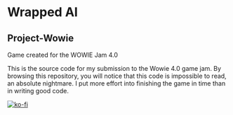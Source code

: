 # Wrapped AI

## Project-Wowie

Game created for the WOWIE Jam 4.0

This is the source code for my submission to the Wowie 4.0 game jam.
By browsing this repository, you will notice that this code is impossible to read, an absolute nightmare.
I put more effort into finishing the game in time than in writing good code.

[![ko-fi](https://ko-fi.com/img/githubbutton_sm.svg)](https://ko-fi.com/X8X87EZ87)
